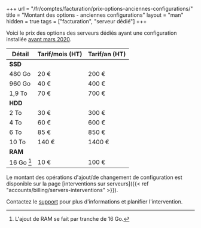 +++
url = "/fr/comptes/facturation/prix-options-anciennes-configurations/"
title = "Montant des options - anciennes configurations"
layout = "man"
hidden = true
tags = ["facturation", "serveur dédié"]
+++

Voici le prix des options des serveurs dédiés ayant une configuration installée [avant mars 2020](https://blog.alwaysdata.com/fr/2020/03/03/harderware-better-faster-stronger/).

| Détail     | Tarif/mois (HT) | Tarif/an (HT) |
| ---------- | --------------- | ------------- |
| **SSD**    |                 |               |
| 480 Go     | 20 €            | 200 €         |
| 960 Go     | 40 €            | 400 €         |
| 1,9 To     | 70 €            | 700 €         |
| **HDD**    |                 |               |
| 2 To       | 30 €            | 300 €         |
| 4 To       | 60 €            | 600 €         |
| 6 To       | 85 €            | 850 €         |
| 10 To      | 140 €           | 1400 €        |
| **RAM**    |                 |               |
| 16 Go [^1] | 10 €            | 100 €         |


Le montant des opérations d'ajout/de changement de configuration est disponible sur la page [interventions sur serveurs]({{< ref "accounts/billing/servers-interventions" >}}).

Contactez le [support](https://admin.alwaysdata.com/support/add/) pour plus d'informations et planifier l'intervention.

[^1]: L'ajout de RAM se fait par tranche de 16 Go.
